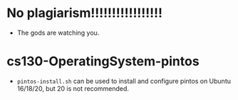 # No plagiarism!!!!!!!!!!!!!!!!!
* The gods are watching you.
# cs130-OperatingSystem-pintos
* `pintos-install.sh` can be used to install and configure pintos on Ubuntu 16/18/20, but 20 is not recommended.
